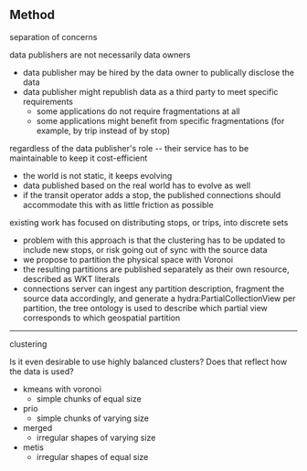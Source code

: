 ## Method

separation of concerns

data publishers are not necessarily data owners

* data publisher may be hired by the data owner to publically disclose the data
* data publisher might republish data as a third party to meet specific requirements
  * some applications do not require fragmentations at all
  * some applications might benefit from specific fragmentations (for example, by trip instead of by stop)

regardless of the data publisher's role -- their service has to be maintainable to keep it cost-efficient

* the world is not static, it keeps evolving 
* data published based on the real world has to evolve as well
* if the transit operator adds a stop, the published connections should accommodate this with as little friction as possible

existing work has focused on distributing stops, or trips, into discrete sets

* problem with this approach is that the clustering has to be updated to include new stops, or risk going out of sync with the source data
* we propose to partition the physical space with Voronoi
* the resulting partitions are published separately as their own resource, described as WKT literals
* connections server can ingest any partition description, fragment the source data accordingly, and generate a hydra:PartialCollectionView per partition, the tree ontology is used to describe which partial view corresponds to which geospatial partition

---

clustering

Is it even desirable to use highly balanced clusters? Does that reflect how the data is used? 

* kmeans with voronoi
  * simple chunks of equal size
* prio
  * simple chunks of varying size
* merged
  * irregular shapes of varying size
* metis
  * irregular shapes of equal size